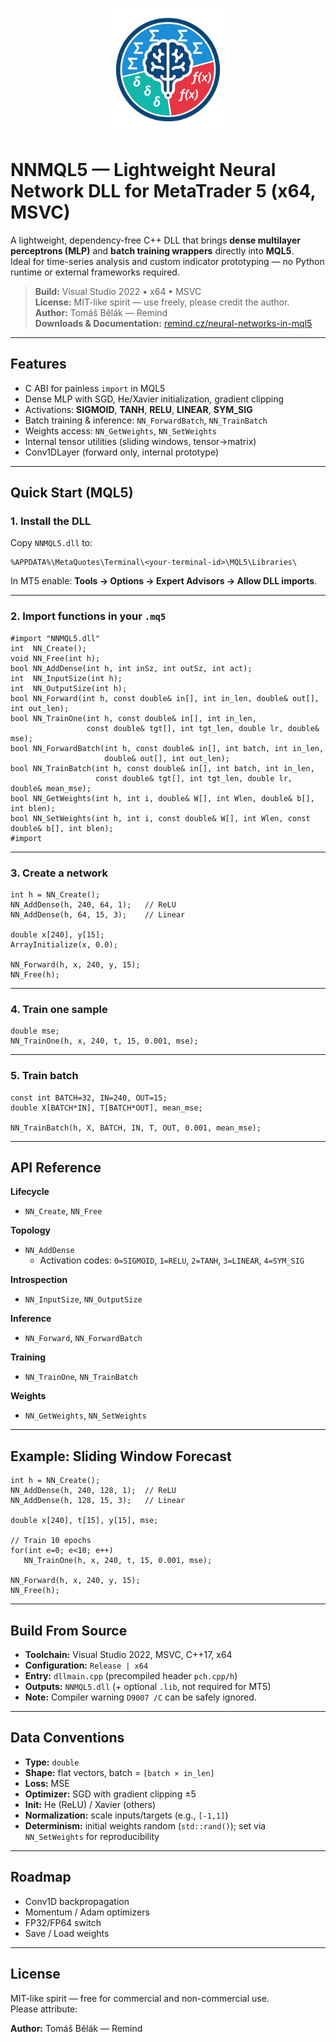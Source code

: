 <p align="center">
  <a href="https://github.com/RemindCZ/NNMQL5/raw/master/NNMQL5/2025-08-20%2017-09-55.mp4">
    <img src="Logo.png" alt="NNMQL5 Logo" width="200"/>
  </a>
</p>

# NNMQL5 — Lightweight Neural Network DLL for MetaTrader 5 (x64, MSVC)



A lightweight, dependency-free C++ DLL that brings **dense multilayer perceptrons (MLP)** and **batch training wrappers** directly into **MQL5**.  
Ideal for time-series analysis and custom indicator prototyping — no Python runtime or external frameworks required.

> **Build:** Visual Studio 2022 • x64 • MSVC  
> **License:** MIT-like spirit — use freely, please credit the author.  
> **Author:** Tomáš Bělák — Remind  
> **Downloads & Documentation:** [remind.cz/neural-networks-in-mql5](https://remind.cz/neural-networks-in-mql5/)

---

## Features
- C ABI for painless `import` in MQL5
- Dense MLP with SGD, He/Xavier initialization, gradient clipping
- Activations: **SIGMOID**, **TANH**, **RELU**, **LINEAR**, **SYM_SIG**
- Batch training & inference: `NN_ForwardBatch`, `NN_TrainBatch`
- Weights access: `NN_GetWeights`, `NN_SetWeights`
- Internal tensor utilities (sliding windows, tensor→matrix)
- Conv1DLayer (forward only, internal prototype)

---

## Quick Start (MQL5)

### 1. Install the DLL
Copy `NNMQL5.dll` to:
```
%APPDATA%\MetaQuotes\Terminal\<your-terminal-id>\MQL5\Libraries\
```
In MT5 enable: **Tools → Options → Expert Advisors → Allow DLL imports**.

---

### 2. Import functions in your `.mq5`
```mql5
#import "NNMQL5.dll"
int  NN_Create();
void NN_Free(int h);
bool NN_AddDense(int h, int inSz, int outSz, int act);
int  NN_InputSize(int h);
int  NN_OutputSize(int h);
bool NN_Forward(int h, const double& in[], int in_len, double& out[], int out_len);
bool NN_TrainOne(int h, const double& in[], int in_len,
                 const double& tgt[], int tgt_len, double lr, double& mse);
bool NN_ForwardBatch(int h, const double& in[], int batch, int in_len,
                     double& out[], int out_len);
bool NN_TrainBatch(int h, const double& in[], int batch, int in_len,
                   const double& tgt[], int tgt_len, double lr, double& mean_mse);
bool NN_GetWeights(int h, int i, double& W[], int Wlen, double& b[], int blen);
bool NN_SetWeights(int h, int i, const double& W[], int Wlen, const double& b[], int blen);
#import
```

---

### 3. Create a network
```mql5
int h = NN_Create();
NN_AddDense(h, 240, 64, 1);   // ReLU
NN_AddDense(h, 64, 15, 3);    // Linear

double x[240], y[15]; 
ArrayInitialize(x, 0.0);

NN_Forward(h, x, 240, y, 15);
NN_Free(h);
```

---

### 4. Train one sample
```mql5
double mse;
NN_TrainOne(h, x, 240, t, 15, 0.001, mse);
```

---

### 5. Train batch
```mql5
const int BATCH=32, IN=240, OUT=15;
double X[BATCH*IN], T[BATCH*OUT], mean_mse;

NN_TrainBatch(h, X, BATCH, IN, T, OUT, 0.001, mean_mse);
```

---

## API Reference

**Lifecycle**
- `NN_Create`, `NN_Free`

**Topology**
- `NN_AddDense`  
  - Activation codes: `0=SIGMOID`, `1=RELU`, `2=TANH`, `3=LINEAR`, `4=SYM_SIG`

**Introspection**
- `NN_InputSize`, `NN_OutputSize`

**Inference**
- `NN_Forward`, `NN_ForwardBatch`

**Training**
- `NN_TrainOne`, `NN_TrainBatch`

**Weights**
- `NN_GetWeights`, `NN_SetWeights`

---

## Example: Sliding Window Forecast
```mql5
int h = NN_Create();
NN_AddDense(h, 240, 128, 1);  // ReLU
NN_AddDense(h, 128, 15, 3);   // Linear

double x[240], t[15], y[15], mse;

// Train 10 epochs
for(int e=0; e<10; e++)
   NN_TrainOne(h, x, 240, t, 15, 0.001, mse);

NN_Forward(h, x, 240, y, 15);
NN_Free(h);
```

---

## Build From Source
- **Toolchain:** Visual Studio 2022, MSVC, C++17, x64  
- **Configuration:** `Release | x64`  
- **Entry:** `dllmain.cpp` (precompiled header `pch.cpp/h`)  
- **Outputs:** `NNMQL5.dll` (+ optional `.lib`, not required for MT5)  
- **Note:** Compiler warning `D9007 /C` can be safely ignored.

---

## Data Conventions
- **Type:** `double`  
- **Shape:** flat vectors, batch = `[batch × in_len]`  
- **Loss:** MSE  
- **Optimizer:** SGD with gradient clipping ±5  
- **Init:** He (ReLU) / Xavier (others)  
- **Normalization:** scale inputs/targets (e.g., `[-1,1]`)  
- **Determinism:** initial weights random (`std::rand()`); set via `NN_SetWeights` for reproducibility  

---

## Roadmap
- Conv1D backpropagation  
- Momentum / Adam optimizers  
- FP32/FP64 switch  
- Save / Load weights  

---

## License
MIT-like spirit — free for commercial and non-commercial use.  
Please attribute:

**Author:** Tomáš Bělák — Remind

